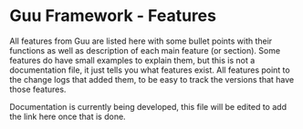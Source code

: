 # Guu Framework - Features
All features from Guu are listed here with some bullet points with their functions as well as description of each main feature (or section). Some features do have small examples to explain them, but this is not a documentation file, it just tells you what features exist. All features point to the change logs that added them, to be easy to track the versions that have those features.

Documentation is currently being developed, this file will be edited to add the link here once that is done.
